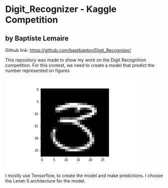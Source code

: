 # Digit_Recognizer - Kaggle Competition
## by Baptiste Lemaire

Github link: https://github.com/baptbaptpy/Digit_Recognizer/

This repository was made to show my work on the Digit Recognition competition.
For this contest, we need to create a model that predict the number represented on figures


![Screenshot](sample.png)


I mostly use Tensorflow, to create the model and make predictions.
I choose the Lenet-5 architecture for the model.


